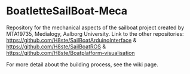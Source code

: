 # BoatletteSailBoat-Meca
Repository for the mechanical aspects of the sailboat project created by MTA19735, Medialogy, Aalborg University. 
Link to the other repositories: https://github.com/H8ste/SailBoatArduinoInterface & https://github.com/H8ste/SailBoatROS & https://github.com/H8ste/Boatplatform-visualisation 

For more detail about the building process, see the wiki page. 
